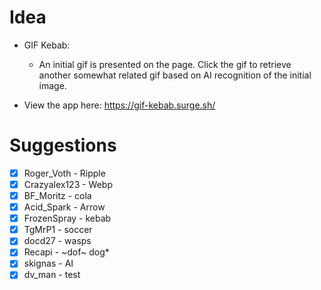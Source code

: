 # Idea

* GIF Kebab:
  * An initial gif is presented on the page. Click the gif to retrieve another somewhat 
  related gif based on AI recognition of the initial image.

* View the app here: https://gif-kebab.surge.sh/

# Suggestions

* [x] Roger_Voth - Ripple
* [x] Crazyalex123 - Webp
* [x] BF_Moritz - cola
* [x] Acid_Spark - Arrow
* [x] FrozenSpray - kebab
* [x] TgMrP1 - soccer
* [x] docd27 - wasps
* [x] Recapi - ~dof~ dog*
* [x] skignas - AI
* [x] dv_man - test
